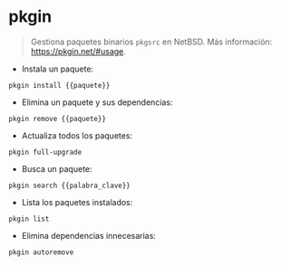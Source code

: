 # pkgin

> Gestiona paquetes binarios `pkgsrc` en NetBSD.
> Más información: <https://pkgin.net/#usage>.

- Instala un paquete:

`pkgin install {{paquete}}`

- Elimina un paquete y sus dependencias:

`pkgin remove {{paquete}}`

- Actualiza todos los paquetes:

`pkgin full-upgrade`

- Busca un paquete:

`pkgin search {{palabra_clave}}`

- Lista los paquetes instalados:

`pkgin list`

- Elimina dependencias innecesarias:

`pkgin autoremove`
